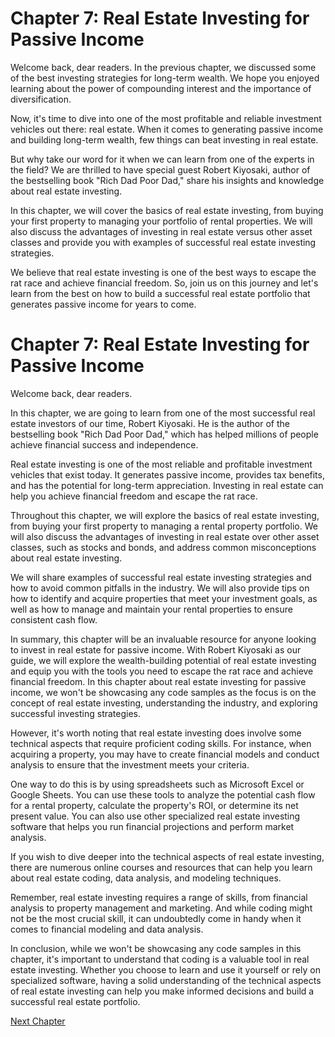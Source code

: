 # Chapter 7: Real Estate Investing for Passive Income

Welcome back, dear readers. In the previous chapter, we discussed some of the best investing strategies for long-term wealth. We hope you enjoyed learning about the power of compounding interest and the importance of diversification.

Now, it's time to dive into one of the most profitable and reliable investment vehicles out there: real estate. When it comes to generating passive income and building long-term wealth, few things can beat investing in real estate.

But why take our word for it when we can learn from one of the experts in the field? We are thrilled to have special guest Robert Kiyosaki, author of the bestselling book "Rich Dad Poor Dad," share his insights and knowledge about real estate investing.

In this chapter, we will cover the basics of real estate investing, from buying your first property to managing your portfolio of rental properties. We will also discuss the advantages of investing in real estate versus other asset classes and provide you with examples of successful real estate investing strategies.

We believe that real estate investing is one of the best ways to escape the rat race and achieve financial freedom. So, join us on this journey and let's learn from the best on how to build a successful real estate portfolio that generates passive income for years to come.
# Chapter 7: Real Estate Investing for Passive Income

Welcome back, dear readers.

In this chapter, we are going to learn from one of the most successful real estate investors of our time, Robert Kiyosaki. He is the author of the bestselling book "Rich Dad Poor Dad," which has helped millions of people achieve financial success and independence.

Real estate investing is one of the most reliable and profitable investment vehicles that exist today. It generates passive income, provides tax benefits, and has the potential for long-term appreciation. Investing in real estate can help you achieve financial freedom and escape the rat race.

Throughout this chapter, we will explore the basics of real estate investing, from buying your first property to managing a rental property portfolio. We will also discuss the advantages of investing in real estate over other asset classes, such as stocks and bonds, and address common misconceptions about real estate investing.

We will share examples of successful real estate investing strategies and how to avoid common pitfalls in the industry. We will also provide tips on how to identify and acquire properties that meet your investment goals, as well as how to manage and maintain your rental properties to ensure consistent cash flow.

In summary, this chapter will be an invaluable resource for anyone looking to invest in real estate for passive income. With Robert Kiyosaki as our guide, we will explore the wealth-building potential of real estate investing and equip you with the tools you need to escape the rat race and achieve financial freedom.
In this chapter about real estate investing for passive income, we won't be showcasing any code samples as the focus is on the concept of real estate investing, understanding the industry, and exploring successful investing strategies. 

However, it's worth noting that real estate investing does involve some technical aspects that require proficient coding skills. For instance, when acquiring a property, you may have to create financial models and conduct analysis to ensure that the investment meets your criteria.

One way to do this is by using spreadsheets such as Microsoft Excel or Google Sheets. You can use these tools to analyze the potential cash flow for a rental property, calculate the property's ROI, or determine its net present value. You can also use other specialized real estate investing software that helps you run financial projections and perform market analysis.

If you wish to dive deeper into the technical aspects of real estate investing, there are numerous online courses and resources that can help you learn about real estate coding, data analysis, and modeling techniques.

Remember, real estate investing requires a range of skills, from financial analysis to property management and marketing. And while coding might not be the most crucial skill, it can undoubtedly come in handy when it comes to financial modeling and data analysis.

In conclusion, while we won't be showcasing any code samples in this chapter, it's important to understand that coding is a valuable tool in real estate investing. Whether you choose to learn and use it yourself or rely on specialized software, having a solid understanding of the technical aspects of real estate investing can help you make informed decisions and build a successful real estate portfolio.


[Next Chapter](08_Chapter08.md)